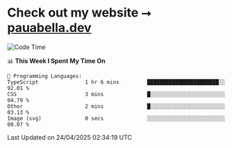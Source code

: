 # Check out my website ⭢ [pauabella.dev](https://pauabella.dev)

<!--START_SECTION:waka-->
![Code Time](http://img.shields.io/badge/Code%20Time-4%2C348%20hrs%2021%20mins-blue)

📊 **This Week I Spent My Time On** 

```text
💬 Programming Languages: 
TypeScript               1 hr 6 mins         ███████████████████████░░   92.01 % 
CSS                      3 mins              █░░░░░░░░░░░░░░░░░░░░░░░░   04.79 % 
Other                    2 mins              █░░░░░░░░░░░░░░░░░░░░░░░░   03.13 % 
Image (svg)              0 secs              ░░░░░░░░░░░░░░░░░░░░░░░░░   00.07 % 
```


 Last Updated on 24/04/2025 02:34:19 UTC
<!--END_SECTION:waka-->
